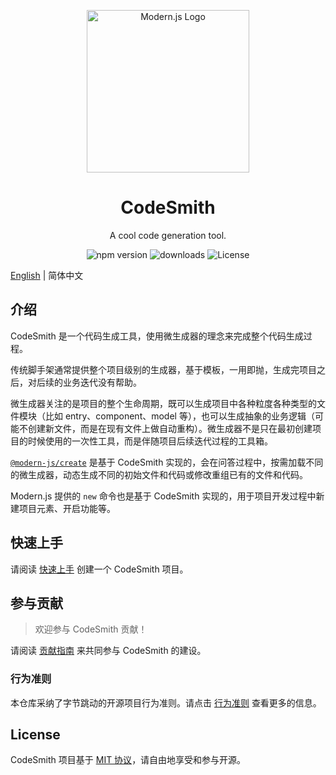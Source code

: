 <p align="center">
  <a href="https://modernjs.dev" target="blank"><img src="https://lf3-static.bytednsdoc.com/obj/eden-cn/ylaelkeh7nuhfnuhf/modernjs-cover.png" width="260" alt="Modern.js Logo" /></a>
</p>

<h1 align="center">CodeSmith</h1>

<p align="center">
  A cool code generation tool.
</p>

<p align="center">
  <img src="https://img.shields.io/npm/v/@modern-js/codesmith?style=flat-square&color=00a8f0" alt="npm version" />
  <img src="https://img.shields.io/npm/dm/@modern-js/codesmith.svg?style=flat-square&color=00a8f0" alt="downloads" />
  <img src="https://img.shields.io/npm/l/@modern-js/codesmith?style=flat-square&color=00a8f0" alt="License" />
</p>

[English](./README.md) | 简体中文

## 介绍

CodeSmith 是一个代码生成工具，使用微生成器的理念来完成整个代码生成过程。

传统脚手架通常提供整个项目级别的生成器，基于模板，一用即抛，生成完项目之后，对后续的业务迭代没有帮助。

微生成器关注的是项目的整个生命周期，既可以生成项目中各种粒度各种类型的文件模块（比如 entry、component、model 等），也可以生成抽象的业务逻辑（可能不创建新文件，而是在现有文件上做自动重构）。微生成器不是只在最初创建项目的时候使用的一次性工具，而是伴随项目后续迭代过程的工具箱。

[`@modern-js/create`](https://www.npmjs.com/package/@modern-js/create) 是基于 CodeSmith 实现的，会在问答过程中，按需加载不同的微生成器，动态生成不同的初始文件和代码或修改重组已有的文件和代码。

Modern.js 提供的 `new` 命令也是基于 CodeSmith 实现的，用于项目开发过程中新建项目元素、开启功能等。

## 快速上手

请阅读 [快速上手](./document/zh/start.md) 创建一个 CodeSmith 项目。

## 参与贡献

> 欢迎参与 CodeSmith 贡献！

请阅读 [贡献指南](https://github.com/web-infra-dev/codesmith/blob/main/CONTRIBUTING.zh-CN.md) 来共同参与 CodeSmith 的建设。

### 行为准则

本仓库采纳了字节跳动的开源项目行为准则。请点击 [行为准则](./CODE_OF_CONDUCT.md) 查看更多的信息。

## License

CodeSmith 项目基于 [MIT 协议](https://github.com/web-infra-dev/codesmith/blob/main/LICENSE)，请自由地享受和参与开源。
